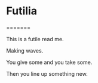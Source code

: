 # Futilia
=======

This is a futile read me.

Making waves.

You give some and you take some.

Then you line up something new.